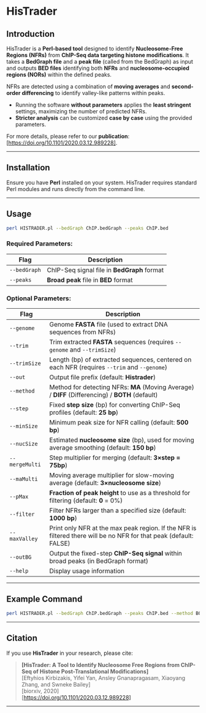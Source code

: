 # HisTrader

## Introduction

HisTrader is a **Perl-based tool** designed to identify **Nucleosome-Free Regions (NFRs)** from **ChIP-Seq data targeting histone modifications**. It takes a **BedGraph file** and a **peak file** (called from the BedGraph) as input and outputs **BED files** identifying both **NFRs** and **nucleosome-occupied regions (NORs)** within the defined peaks.

NFRs are detected using a combination of **moving averages** and **second-order differencing** to identify valley-like patterns within peaks.

- Running the software **without parameters** applies the **least stringent** settings, maximizing the number of predicted NFRs.
- **Stricter analysis** can be customized **case by case** using the provided parameters.

For more details, please refer to our **publication**: [https://doi.org/10.1101/2020.03.12.989228].

---

## Installation

Ensure you have **Perl** installed on your system. HisTrader requires standard Perl modules and runs directly from the command line.

---

## Usage

```bash
perl HISTRADER.pl --bedGraph ChIP.bedGraph --peaks ChIP.bed
```

### Required Parameters:

| Flag         | Description |
|-------------|-------------|
| `--bedGraph` | ChIP-Seq signal file in **BedGraph** format |
| `--peaks`    | **Broad peak** file in **BED** format |

### Optional Parameters:

| Flag          | Description |
|--------------|-------------|
| `--genome`   | Genome **FASTA** file (used to extract DNA sequences from NFRs) |
| `--trim`     | Trim extracted **FASTA** sequences (requires `--genome` and `--trimSize`) |
| `--trimSize` | Length (bp) of extracted sequences, centered on each NFR (requires `--trim` and `--genome`) |
| `--out`      | Output file prefix (default: **Histrader**) |
| `--method`   | Method for detecting NFRs: **MA** (Moving Average) / **DIFF** (Differencing) / **BOTH** (default) |
| `--step`     | Fixed **step size** (bp) for converting ChIP-Seq profiles (default: **25 bp**) |
| `--minSize`  | Minimum peak size for NFR calling (default: **500 bp**) |
| `--nucSize`  | Estimated **nucleosome size** (bp), used for moving average smoothing (default: **150 bp**) |
| `--mergeMulti` | Step multiplier for merging (default: **3×step = 75bp**) |
| `--maMulti`  | Moving average multiplier for slow-moving average (default: **3×nucleosome size**) |
| `--pMax`     | **Fraction of peak height** to use as a threshold for filtering (default: **0** = 0%) |
| `--filter`   | Filter NFRs larger than a specified size (default: **1000 bp**) |
| `--maxValley` | Print only NFR at the max peak region. If the NFR is filtered there will be no NFR for that peak (default: FALSE) |
| `--outBG`    | Output the fixed-step **ChIP-Seq signal** within broad peaks (in BedGraph format) |
| `--help`     | Display usage information |

---

## Example Command

```bash
perl HISTRADER.pl --bedGraph ChIP.bedGraph --peaks ChIP.bed --method BOTH --step 25 --nucSize 150 --pMax 0.1 --out output_prefix
```

---

## Citation

If you use **HisTrader** in your research, please cite:

> **[HisTrader: A Tool to Identify Nucleosome Free Regions from ChIP-Seq of Histone Post-Translational Modifications]**  
> [Eftyhios Kirbizakis, Yifei Yan, Ansley Gnanapragasam, Xiaoyang Zhang, and Swneke Bailey]  
> [biorxiv, 2020]  
> [https://doi.org/10.1101/2020.03.12.989228]  

---

